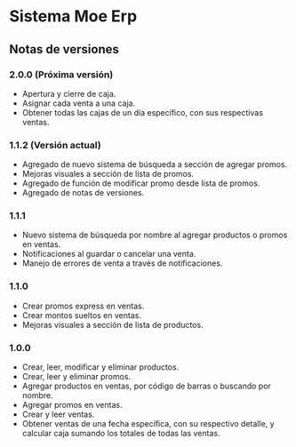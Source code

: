 # Sistema Moe Erp

## Notas de versiones

### 2.0.0 (Próxima versión)

- Apertura y cierre de caja.
- Asignar cada venta a una caja.
- Obtener todas las cajas de un día específico, con sus respectivas ventas.

### 1.1.2 (Versión actual)

- Agregado de nuevo sistema de búsqueda a sección de agregar promos.
- Mejoras visuales a sección de lista de promos.
- Agregado de función de modificar promo desde lista de promos.
- Agregado de notas de versiones.

### 1.1.1

- Nuevo sistema de búsqueda por nombre al agregar productos o promos en ventas.
- Notificaciones al guardar o cancelar una venta.
- Manejo de errores de venta a través de notificaciones.

### 1.1.0

- Crear promos express en ventas.
- Crear montos sueltos en ventas.
- Mejoras visuales a sección de lista de productos.

### 1.0.0

- Crear, leer, modificar y eliminar productos.
- Crear, leer y eliminar promos.
- Agregar productos en ventas, por código de barras o buscando por nombre.
- Agregar promos en ventas.
- Crear y leer ventas.
- Obtener ventas de una fecha específica, con su respectivo detalle, y calcular caja sumando los totales de todas las ventas.